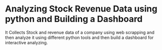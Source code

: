 
# Analyzing Stock Revenue Data using python and Building a Dashboard

It Collects Stock and revenue data of a company using web scrapping and then analyze it using different python tools and then build a dashboard for interactive analyzing.
